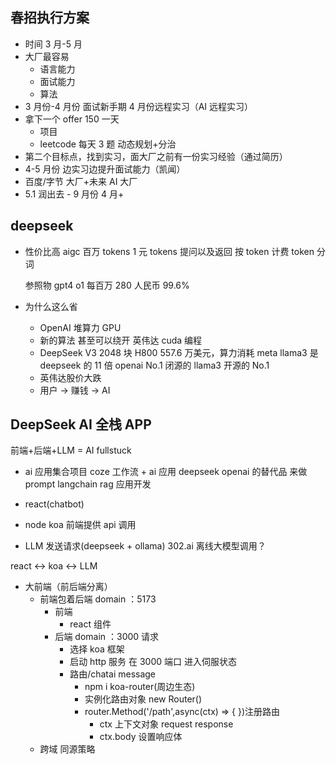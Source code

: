 ## 春招执行方案

- 时间
  3 月-5 月
- 大厂最容易
  - 语言能力
  - 面试能力
  - 算法
- 3 月份-4 月份 面试新手期 4 月份远程实习（AI 远程实习）
- 拿下一个 offer 150 一天
  - 项目
  - leetcode 每天 3 题 动态规划+分治
- 第二个目标点，找到实习，面大厂之前有一份实习经验（通过简历）
- 4-5 月份 边实习边提升面试能力（凯闻）
- 百度/字节 大厂+未来 AI 大厂
- 5.1 润出去 - 9 月份 4 月+

## deepseek

- 性价比高
  aigc
  百万 tokens 1 元
  tokens 提问以及返回 按 token 计费
  token 分词

  参照物 gpt4 o1 每百万 280 人民币 99.6%

- 为什么这么省
  - OpenAI 堆算力 GPU
  - 新的算法 甚至可以绕开 英伟达 cuda 编程
  - DeepSeek V3 2048 块 H800 557.6 万美元，算力消耗 meta llama3 是 deepseek 的 11 倍
    openai No.1 闭源的
    llama3 开源的 No.1
  - 英伟达股价大跌
  - 用户 -> 赚钱 -> AI

## DeepSeek AI 全栈 APP

前端+后端+LLM = AI fullstuck

- ai 应用集合项目
  coze 工作流 + ai 应用
  deepseek openai 的替代品 来做 prompt
  langchain rag 应用开发

- react(chatbot)
- node koa
  前端提供 api 调用
- LLM 发送请求(deepseek + ollama) 302.ai
  离线大模型调用？

react <-> koa <-> LLM

- 大前端（前后端分离）
  - 前端包着后端
    domain ：5173
    - 前端
      - react 组件
    - 后端
      domain ：3000 请求
      - 选择 koa 框架
      - 启动 http 服务 在 3000 端口 进入伺服状态
      - 路由/chatai message
        - npm i koa-router(周边生态)
        - 实例化路由对象 new Router()
        - router.Method('/path',async(ctx) => {
          })注册路由
          - ctx 上下文对象 request response
          - ctx.body 设置响应体
  - 跨域 同源策略
